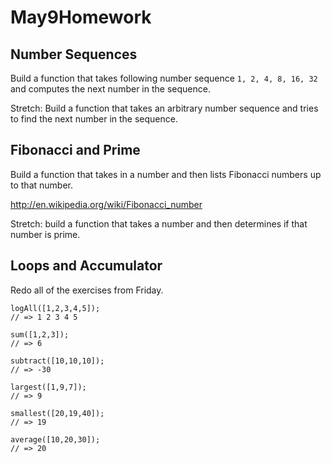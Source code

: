 # May9Homework

## Number Sequences

Build a function that takes following number sequence `1, 2, 4, 8, 16, 32` and computes the next number in the sequence.


Stretch: Build a function that takes an arbitrary number sequence and tries to find the next number in the sequence.


## Fibonacci and Prime

Build a function that takes in a number and then lists Fibonacci numbers up to that number.

http://en.wikipedia.org/wiki/Fibonacci_number

Stretch: build a function that takes a number and then determines if that number is prime.

## Loops and Accumulator

Redo all of the exercises from Friday.


```
logAll([1,2,3,4,5]);
// => 1 2 3 4 5
```

```
sum([1,2,3]);
// => 6
```

```
subtract([10,10,10]);
// => -30
```

```
largest([1,9,7]);
// => 9
```

```
smallest([20,19,40]);
// => 19
```

```
average([10,20,30]);
// => 20
